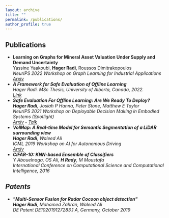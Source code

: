 ```yaml
---
layout: archive
title: ""
permalink: /publications/
author_profile: true
---
```

## Publications

* **Learning on Graphs for Mineral Asset Valuation Under Supply and Demand Uncertainty** <br/>
Yassine Yaakoubi, **Hager Radi**, Roussos Dimitrakopoulos <br/>
<em>NeurIPS 2022 Workshop on Graph Learning for Industrial Applications <em/> <br/>
[Arxiv](https://arxiv.org/abs/2212.03865)
* **A Framework for Safe Evaluation of Offline Learning** <br/>
Hager Radi. *MSc Thesis, University of Alberta, Canada, 2022*. <br/>
[Link](https://era.library.ualberta.ca/items/3d671f96-67ea-4faf-adb8-288c5ef1bfbf) <br/>
* **Safe Evaluation For Offline Learning: Are We Ready To Deploy?** <br/>
**Hager Radi**, Josiah P Hanna, Peter Stone, Matthew E Taylor <br/>
<em> NeurIPS 2021 Workshop on Deployable Decision Making in Embodied Systems (Spotlight) <em/> <br/>
[Arxiv](https://arxiv.org/abs/2212.08302) - [Talk](https://youtu.be/KN7j9i--wKQ)
* **VolMap: A Real-time Model for Semantic Segmentation of a LiDAR surrounding view** <br/>
**Hager Radi**, Waleed Ali <br/>
<em> ICML 2019 Workshop on AI for Autonomous Driving <em/> <br/>
[Arxiv](https://arxiv.org/abs/1906.11873)
* **CIFAR-10: KNN-based Ensemble of Classifiers** <br/>
Y Abouelnaga, OS Ali, **H Rady**, M Moustafa <br/>
<em> International Conference on Computational Science and Computational Intelligence, 2016 <em/> <br/>

## Patents
* **"Multi-Sensor Fusion for Radar Cocoon object detection"** <br/>
**Hager Radi**, Mohamed Zahran, Waleed Ali <br/>
DE Patent DE102019127283.1 A, Germany, October 2019 

